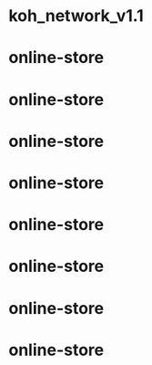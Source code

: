 # koh_network_v1.1
# online-store
# online-store
# online-store
# online-store
# online-store
# online-store
# online-store
# online-store
